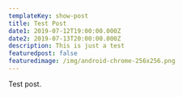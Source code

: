 ```yaml
---
templateKey: show-post
title: Test Post
date1: 2019-07-12T19:00:00.000Z
date2: 2019-07-13T20:00:00.000Z
description: This is just a test
featuredpost: false
featuredimage: /img/android-chrome-256x256.png
---
```

Test post.
